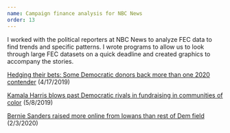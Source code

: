 ```yaml
---
name: Campaign finance analysis for NBC News
order: 13
---
```


I worked with the political reporters at NBC News to analyze FEC data to find trends and specific patterns. I wrote programs to allow us to look through large FEC datasets on a quick deadline and created graphics to accompany the stories.

[Hedging their bets: Some Democratic donors back more than one 2020 contender](https://www.nbcnews.com/politics/2020-election/hedging-their-bets-some-democratic-donors-back-more-one-2020-n995466) (4/17/2019)

[Kamala Harris blows past Democratic rivals in fundraising in communities of color](https://www.nbcnews.com/politics/2020-election/kamala-harris-blows-past-democratic-rivals-fundraising-communities-color-n1000031) (5/8/2019)

[Bernie Sanders raised more online from Iowans than rest of Dem field](https://www.nbcnews.com/politics/meet-the-press/blog/meet-press-blog-latest-news-analysis-data-driving-political-discussion-n988541/ncrd1128641#blogHeader) (2/3/2020)
